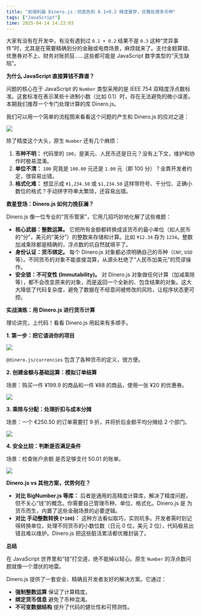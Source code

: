```yaml
---
title: "前端利器 Dinero.js：彻底告别 0.1+0.2 精度噩梦，优雅处理多币种"
tags: ["JavaScript"]
time: 2025-04-14 14:22:03
---
```


大家有没有在开发中，有没有遇到过 `0.1 + 0.2` 结果不是 `0.3` 这种“灵异事件”时，尤其是在需要精确到分的金融或电商场景，麻烦就来了。支付金额算错、优惠券对不上、财务对账抓狂……这些都可能是 JavaScript 数字类型的“天生缺陷”。

**为什么 JavaScript 直接算钱不靠谱？**

问题的核心在于 JavaScript 的 `Number` 类型采用的是 IEEE 754 双精度浮点数标准。这套标准在表示某些十进制小数（比如 0.1）时，存在无法避免的微小误差。本期我们推荐一个专门处理计算的库 Dinero.js。

我们可以用一个简单的流程图来看看这个问题的产生和 Dinero.js 的应对之道：

<img src="/images/61.webp" />

除了精度这个大头，原生 `Number` 还有几个麻烦：

1. **币种不明：** 代码里的 `100`，是美元、人民币还是日元？没有上下文，维护和协作时极易混淆。
2. **单位不清：** `100` 究竟是 `100.00` 元还是 `1.00` 元（即 100 分）？全靠开发者约定，很容易出错。
3. **格式化难：** 想显示成 `¥1,234.50` 或 `$1,234.50` 这样带符号、千分位、正确小数位的格式？手动拼字符串太繁琐，还容易出错。

**救星登场：Dinero.js 如何力挽狂澜？**

Dinero.js 像一位专业的“货币管家”，它用几招巧妙地化解了这些难题：

- **核心武器：整数运算。** 它把所有金额都转换成该货币的最小单位（如人民币的“分”，美元的“美分”）的整数来存储和计算。比如 `¥12.34` 存为 `1234`。整数加减乘除都是精确的，浮点数的坑自然就填平了。
- **身份认证：货币绑定。** 每个 Dinero.js 对象都必须明确自己的币种（`CNY`, `USD` 等）。不同货币的对象不能直接混算，从源头杜绝了“人民币加美元”的荒谬操作。
- **安全锁：不可变性 (Immutability)。** 对 Dinero.js 对象做任何计算（加减乘除等），都不会改变原来的对象，而是返回一个全新的、包含结果的对象。这大大降低了代码复杂度，避免了数据在不经意间被修改的风险，让程序状态更可控。

**实战演练：用 Dinero.js 进行货币计算**

理论讲完，上代码！看看 Dinero.js 用起来有多顺手。

**1\. 第一步：把它请进你的项目**

<img src="/images/62.webp" />

`@dinero.js/currencies` 包含了各种货币的定义，很方便。

**2\. 创建金额与基础运算：模拟订单结算**

场景：购买一件 ¥199.9 的商品和一件 ¥88 的商品，使用一张 ¥20 的优惠券。

<img src="/images/63.webp" />

**3\. 乘除与分配：处理折扣与成本分摊**

场景：一个 €250.50 的订单需要打 9 折，并将折后金额平均分摊给 2 个部门。

<img src="/images/64.webp" />

**4\. 安全比较：判断是否满足条件**

场景：检查账户余额 是否足够支付 50.01 的账单。

<img src="/images/65.webp" />

**Dinero.js vs 其他方案，优势何在？**

- **对比 BigNumber.js 等库：** 后者是通用的高精度计算库，解决了精度问题，但不关心“钱”的概念。你需要自己管理币种、单位、格式化。Dinero.js 是 为货币而生，内置了这些金融场景的必要逻辑。
- **对比 手动整数转换 (`*100`)：** 这种方法看似取巧，实则坑多。开发者需时刻记得转换单位，处理不同货币的小数位数（日元 0 位，美元 2 位），代码极易出错且难以维护。Dinero.js 把这些脏活累活都优雅封装了。

**总结**

在 JavaScript 世界里和“钱”打交道，绝不能掉以轻心。原生 `Number` 的浮点数问题就像一个潜伏的地雷。

Dinero.js 提供了一套安全、精确且开发者友好的解决方案。它通过：

- **强制整数运算** 保证了计算精度。
- **绑定货币信息** 避免了币种混淆。
- **不可变数据结构** 提升了代码的健壮性和可预测性。
